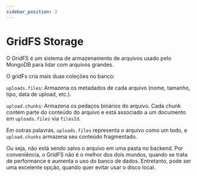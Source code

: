 ```yaml
---
sidebar_position: 2
---
```


# GridFS Storage
O GridFS é um sistema de armazenamento de arquivos usado pelo MongoDB para lidar com arquivos grandes.

O gridFs cria mais duas coleções no banco:

`uploads.files`: Armazena os metadados de cada arquivo (nome, tamanho, tipo, data de upload, etc.).

`upload.chunks`: Armazena os pedaços binários do arquivo. Cada chunk contém parte do conteúdo do arquivo e está associado a um documento em `uploads.files` via `filesId`.

Em outras palavras, `uploads.files` representa o arquivo como um todo, e `upload.chunks` armazena seu conteúdo fragmentado.

Ou seja, não está sendo salvo o arquivo em uma pasta no backend. Por conveniência, o GridFS
não é o melhor dos dois mundos, quando se trata de performance e aumenta o uso do banco de
dados. Entretanto, pode ser uma excelente opção, quando quer evitar usar o disco local. 